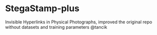# StegaStamp-plus
Invisible Hyperlinks in Physical Photographs, improved the original repo without datasets and training parameters @tancik
